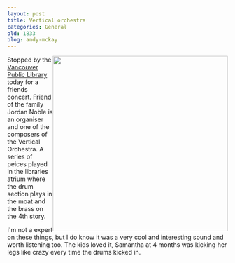 ```yaml
---
layout: post
title: Vertical orchestra
categories: General
old: 1833
blog: andy-mckay
---
```

<a href="http://pat.suwalski.net/film/bsg-locations/103-2.jpg"><img src="http://pat.suwalski.net/film/bsg-locations/103-2.jpg" width="400" style="float: right" /></a>
Stopped by the <a href="http://www.straight.com/content.cfm?id=19838">Vancouver Public Library</a> today for a friends concert. Friend of the family Jordan Noble is an organiser and one of the composers of the Vertical Orchestra. A series of peices played in the libraries atrium where the drum section plays in the moat and the brass on the 4th story. 

I'm not a expert on these things, but I do know it was a very cool and interesting sound and worth listening too. The kids loved it, Samantha at 4 months was kicking her legs like crazy every time the drums kicked in.




